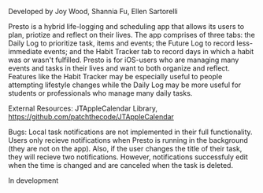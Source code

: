 Developed by Joy Wood, Shannia Fu, Ellen Sartorelli

Presto is a hybrid life-logging and scheduling app that allows its users to plan, priotize and reflect on their lives. The app comprises of three tabs: the Daily Log to prioritize task, items and events; the Future Log to record less-immediate events; and the Habit Tracker tab to record days in which a habit was or wasn't fulfilled. Presto is for iOS-users who are managing many events and tasks in their lives and want to both organize and reflect. Features like the Habit Tracker may be especially useful to people attempting lifestyle changes while the Daily Log may be more useful for students or professionals who manage many daily tasks.

External Resources: JTAppleCalendar Library, https://github.com/patchthecode/JTAppleCalendar

Bugs: Local task notifications are not implemented in their full functionality. Users only recieve notifications when Presto is running in the background (they are not on the app). Also, if the user changes the title of their task, they will recieve two notifications. However, notifications successfuly edit when the time is changed and are canceled when the task is deleted. 

In development
